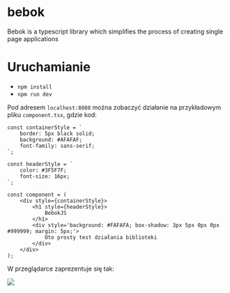 # bebok
Bebok is a typescript library which simplifies the process of creating single page applications

# Uruchamianie
- `npm install`
- `npm run dev`

Pod adresem `localhost:8080` można zobaczyć działanie na przykładowym pliku `component.tsx`,
gdzie kod:

```
const containerStyle = `
    border: 5px black solid;
    background: #AFAFAF;
    font-family: sans-serif;
`;

const headerStyle = `
    color: #3F5F7F;
    font-size: 16px;
`;

const component = (
    <div style={containerStyle}>
        <h1 style={headerStyle}>
            BebokJS
        </h1>
        <div style='background: #FAFAFA; box-shadow: 3px 5px 0px 0px #999999; margin: 5px;'>
            Oto prosty test działania biblioteki
        </div>
    </div>
);
```

W przeglądarce zaprezentuje się tak:

<img src='https://i.imgur.com/P8FpodF.png' />
